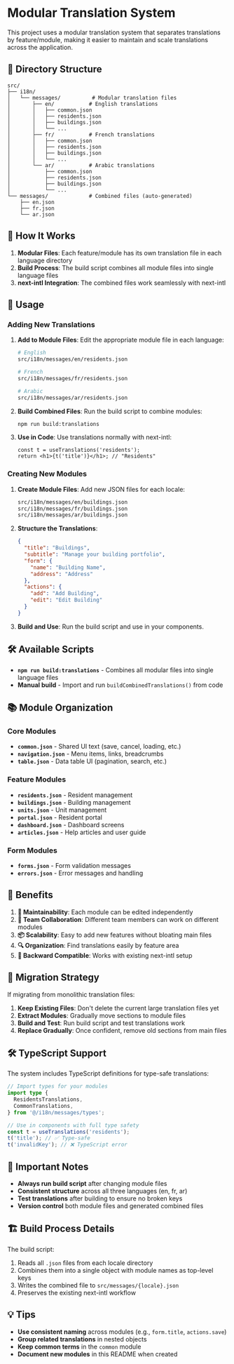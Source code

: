 # Modular Translation System

This project uses a modular translation system that separates translations by feature/module, making it easier to maintain and scale translations across the application.

## 📁 Directory Structure

```
src/
├── i18n/
│   └── messages/          # Modular translation files
│       ├── en/           # English translations
│       │   ├── common.json
│       │   ├── residents.json
│       │   ├── buildings.json
│       │   └── ...
│       ├── fr/           # French translations
│       │   ├── common.json
│       │   ├── residents.json
│       │   ├── buildings.json
│       │   └── ...
│       └── ar/           # Arabic translations
│           ├── common.json
│           ├── residents.json
│           ├── buildings.json
│           └── ...
└── messages/             # Combined files (auto-generated)
    ├── en.json
    ├── fr.json
    └── ar.json
```

## 🚀 How It Works

1. **Modular Files**: Each feature/module has its own translation file in each language directory
2. **Build Process**: The build script combines all module files into single language files
3. **next-intl Integration**: The combined files work seamlessly with next-intl

## 📝 Usage

### Adding New Translations

1. **Add to Module Files**: Edit the appropriate module file in each language:

   ```bash
   # English
   src/i18n/messages/en/residents.json

   # French
   src/i18n/messages/fr/residents.json

   # Arabic
   src/i18n/messages/ar/residents.json
   ```

2. **Build Combined Files**: Run the build script to combine modules:

   ```bash
   npm run build:translations
   ```

3. **Use in Code**: Use translations normally with next-intl:
   ```tsx
   const t = useTranslations('residents');
   return <h1>{t('title')}</h1>; // "Residents"
   ```

### Creating New Modules

1. **Create Module Files**: Add new JSON files for each locale:

   ```bash
   src/i18n/messages/en/buildings.json
   src/i18n/messages/fr/buildings.json
   src/i18n/messages/ar/buildings.json
   ```

2. **Structure the Translations**:

   ```json
   {
     "title": "Buildings",
     "subtitle": "Manage your building portfolio",
     "form": {
       "name": "Building Name",
       "address": "Address"
     },
     "actions": {
       "add": "Add Building",
       "edit": "Edit Building"
     }
   }
   ```

3. **Build and Use**: Run the build script and use in your components.

## 🛠️ Available Scripts

- **`npm run build:translations`** - Combines all modular files into single language files
- **Manual build** - Import and run `buildCombinedTranslations()` from code

## 📚 Module Organization

### Core Modules

- **`common.json`** - Shared UI text (save, cancel, loading, etc.)
- **`navigation.json`** - Menu items, links, breadcrumbs
- **`table.json`** - Data table UI (pagination, search, etc.)

### Feature Modules

- **`residents.json`** - Resident management
- **`buildings.json`** - Building management
- **`units.json`** - Unit management
- **`portal.json`** - Resident portal
- **`dashboard.json`** - Dashboard screens
- **`articles.json`** - Help articles and user guide

### Form Modules

- **`forms.json`** - Form validation messages
- **`errors.json`** - Error messages and handling

## 🎯 Benefits

1. **🔧 Maintainability**: Each module can be edited independently
2. **👥 Team Collaboration**: Different team members can work on different modules
3. **📦 Scalability**: Easy to add new features without bloating main files
4. **🔍 Organization**: Find translations easily by feature area
5. **🔄 Backward Compatible**: Works with existing next-intl setup

## 🔄 Migration Strategy

If migrating from monolithic translation files:

1. **Keep Existing Files**: Don't delete the current large translation files yet
2. **Extract Modules**: Gradually move sections to module files
3. **Build and Test**: Run build script and test translations work
4. **Replace Gradually**: Once confident, remove old sections from main files

## 🛠️ TypeScript Support

The system includes TypeScript definitions for type-safe translations:

```typescript
// Import types for your modules
import type {
  ResidentsTranslations,
  CommonTranslations,
} from '@/i18n/messages/types';

// Use in components with full type safety
const t = useTranslations('residents');
t('title'); // ✅ Type-safe
t('invalidKey'); // ❌ TypeScript error
```

## 🚨 Important Notes

- **Always run build script** after changing module files
- **Consistent structure** across all three languages (en, fr, ar)
- **Test translations** after building to ensure no broken keys
- **Version control** both module files and generated combined files

## 🏗️ Build Process Details

The build script:

1. Reads all `.json` files from each locale directory
2. Combines them into a single object with module names as top-level keys
3. Writes the combined file to `src/messages/{locale}.json`
4. Preserves the existing next-intl workflow

## 💡 Tips

- **Use consistent naming** across modules (e.g., `form.title`, `actions.save`)
- **Group related translations** in nested objects
- **Keep common terms** in the `common` module
- **Document new modules** in this README when created
